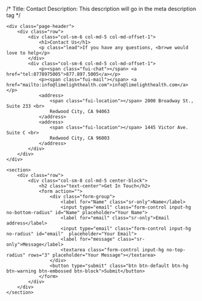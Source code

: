 /*
Title: Contact
Description: This description will go in the meta description tag
*/

<div id="contact-page" class="container">

	<div class="page-header">
		<div class="row">
			<div class="col-sm-6 col-md-5 col-md-offset-1">
				<h1>Contact Us</h1>
				<p class="lead">If you have any questions, <br>we would love to help</p>
			</div>
			<div class="col-sm-6 col-md-5 col-md-offset-1">
				<p><span class="fui-chat"></span> <a href="tel:8778975005">877.897.5005</a></p>
				<p><span class="fui-mail"></span> <a href="mailto:info@limelighthealth.com">info@limelighthealth.com</a></p>
				<address>
					<span class="fui-location"></span> 2000 Broadway St., Suite 233 <br>
					Redwood City, CA 94063
				</address>
				<address>
					<span class="fui-location"></span> 1445 Victor Ave. Suite C <br>
					Redwood City, CA 96003
				</address>
			</div>
		</div>
	</div>

	<section>
		<div class="row">
			<div class="col-sm-8 col-md-5 center-block">
				<h2 class="text-center">Get In Touch</h2>
				<form action="">
					<div class="form-group">
						<label for="Name" class="sr-only">Name</label>
						<input type="email" class="form-control input-hg no-bottom-radius" id="Name" placeholder="Your Name">
						<label for="email" class="sr-only">Email address</label>
						<input type="email" class="form-control input-hg no-radius" id="email"  placeholder="Your Email">
						<label for="message" class="sr-only">Message</label>
						<textarea class="form-control input-hg no-top-radius" rows="3" placeholder="Your Message"></textarea>
					</div>
					<button type="submit" class="btn btn-default btn-hg btn-warning btn-embossed btn-block">Submit</button>
				</form>
			</div>
		</div>
	</section>

</div><!-- END: .container -->